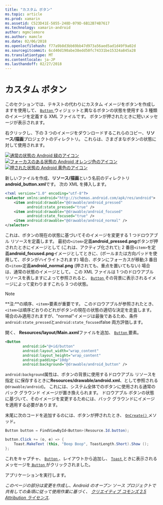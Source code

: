 ```yaml
---
title: "カスタム ボタン"
ms.topic: article
ms.prod: xamarin
ms.assetid: C523D41E-5855-248D-079D-6B12B74B7617
ms.technology: xamarin-android
author: mgmclemore
ms.author: mamcle
ms.date: 02/06/2018
ms.openlocfilehash: f77a9b8d3bb69bb47d973a56aed5ad1d49f9a02d
ms.sourcegitcommit: 6cd40d190abe38edd50fc74331be15324a845a28
ms.translationtype: MT
ms.contentlocale: ja-JP
ms.lasthandoff: 02/27/2018
---
```

# <a name="custom-button"></a>カスタム ボタン

このセクションでは、テキストの代わりにカスタム イメージをボタンを作成しますを使用して、 [ `Button` ](https://developer.xamarin.com/api/type/Android.Widget.Button/)ウィジェットと異なるボタンの状態を使用する 3 種類のイメージを定義する XML ファイルです。 ボタンが押されたときに短いメッセージが表示されます。

右クリックし、下の 3 つのイメージをダウンロードするこれらのコピー、**リソース/描画**プロジェクトのディレクトリ。 これらは、さまざまなボタンの状態に対して使用されます。

 [![通常の状態の Android 緑のアイコン](custom-button-images/android-normal.png)](custom-button-images/android-normal.png) [![フォーカスのある状態の Android オレンジ色のアイコン](custom-button-images/android-focused.png)](custom-button-images/android-focused.png) [![押された状態の Android 黄色のアイコン](custom-button-images/android-pressed.png)](custom-button-images/android-pressed.png)

新しいファイルを作成、**リソース/描画**という名前のディレクトリ**android_button.xml**です。 次の XML を挿入します。

```xml
<?xml version="1.0" encoding="utf-8"?>
<selector xmlns:android="http://schemas.android.com/apk/res/android">
    <item android:drawable="@drawable/android_pressed"
          android:state_pressed="true" />
    <item android:drawable="@drawable/android_focused"
          android:state_focused="true" />
    <item android:drawable="@drawable/android_normal" />
</selector>
```

これは、ボタンの現在の状態に基づいてそのイメージを変更する 1 つドロウアブル リソースを定義します。 最初の`<item>`定義**android_pressed.png**ボタンが押されたときにイメージとして (これは、アクティブ化されて); 2 番目`<item>`を定義**android_focused.png**イメージとしてときに、(ボールまたは方向パッドを使用して、ボタンがハイライトされます) 場合、ボタンにフォーカスが移動;3 番目の`<item>`定義**android_normal.png** (押されても、重点を置いてもない) 場合は、通常の状態のイメージとして。 この XML ファイルは 1 つのドロウアブル リソースを表しますによって参照されると、 [ `Button` ](https://developer.xamarin.com/api/type/Android.Widget.Button/)その背景に表示されるイメージによって変わりますこれら 3 つの状態。


> [!NOTE]
> **注:**の順序、`<item>`要素が重要です。 このドロウアブルが参照されたとき、`<item>`は順序どおりのどれがボタンの現在の状態の適切な決定を走査します。
> 場合のみ適用されますが、"normal"イメージは最後であるため、条件`android:state_pressed`と`android:state_focused`false 両方評価します。

開く、 **Resources/layout/Main.axml**ファイルを追加、 [ `Button` ](https://developer.xamarin.com/api/type/Android.Widget.Button/)要素。

```xml
<Button
        android:id="@+id/button"
        android:layout_width="wrap_content"
        android:layout_height="wrap_content"
        android:padding="10dp"
        android:background="@drawable/android_button" />
```

`android:background`属性は、ボタンの背景に使用するドロウアブル リソースを指定 (に保存するときに**Resources/drawable/android.xml**、として参照される`@drawable/android`)。 これには、システム全体でのボタンに使用される通常のバック グラウンド イメージが置き換えられます。 ドロウアブル ボタンの状態に基づいて、そのイメージを変更するためには、バック グラウンドにイメージを適用する必要があります。

末尾に次のコードを追加するのには、ボタンが押されたとき、 [ `OnCreate()` ](https://developer.xamarin.com/api/member/Android.App.Activity.OnCreate/p/Android.OS.Bundle/Android.OS.PersistableBundle/)メソッド。

```csharp
Button button = FindViewById<Button>(Resource.Id.button);

button.Click += (o, e) => {
    Toast.MakeText (this, "Beep Boop", ToastLength.Short).Show ();
};
```

これをキャプチャ、 [ `Button` ](https://developer.xamarin.com/api/type/Android.Widget.Button/) 、レイアウトから追加し、 [ `Toast` ](https://developer.xamarin.com/api/type/Android.Widget.Toast/)ときに表示されるメッセージを[ `Button` ](https://developer.xamarin.com/api/type/Android.Widget.Button/)がクリックされました。

アプリケーションを実行します。


*このページの部分は変更を作成し、Android のオープン ソース プロジェクトで共有しての条項に従って使用作業に基づく、*
[*クリエイティブ コモンズ 2.5 Attribution ライセンス*](http://creativecommons.org/licenses/by/2.5/).
